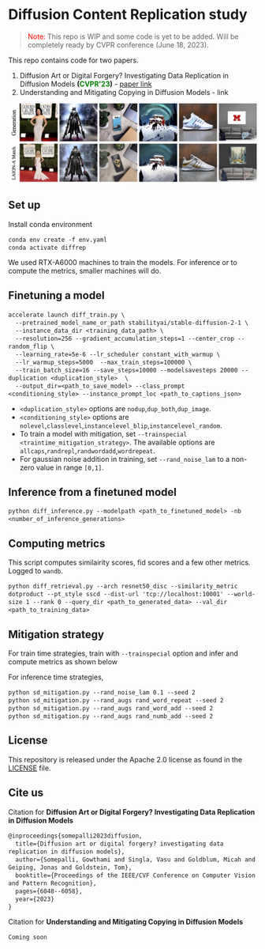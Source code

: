 # Diffusion Content Replication study

> <font color="red"> Note: </font> This repo is WIP and some code is yet to be added. Will be completely ready by CVPR conference (June 18, 2023).

This repo contains code for two papers.

1. Diffusion Art or Digital Forgery? Investigating Data Replication in Diffusion Models **(<font color="green">CVPR'23</font>)** - [paper link](https://openaccess.thecvf.com/content/CVPR2023/papers/Somepalli_Diffusion_Art_or_Digital_Forgery_Investigating_Data_Replication_in_Diffusion_CVPR_2023_paper.pdf)
2. Understanding and Mitigating Copying in Diffusion Models - link


![alt text](wide_teaser.jpg "Generations from Stable Diffusion v1.4 and corresponding matches from LAION-A 6+")


## Set up

Install conda environment

```
conda env create -f env.yaml
conda activate diffrep
```
We used RTX-A6000 machines to train the models. For inference or to compute the metrics, smaller machines will do.

## Finetuning a model

```
accelerate launch diff_train.py \
  --pretrained_model_name_or_path stabilityai/stable-diffusion-2-1 \
  --instance_data_dir <training_data_path> \
  --resolution=256 --gradient_accumulation_steps=1 --center_crop --random_flip \
  --learning_rate=5e-6 --lr_scheduler constant_with_warmup \
  --lr_warmup_steps=5000  --max_train_steps=100000 \
  --train_batch_size=16 --save_steps=10000 --modelsavesteps 20000 --duplication <duplication_style>  \
  --output_dir=<path_to_save_model> --class_prompt <conditioning_style> --instance_prompt_loc <path_to_captions_json>

```

- `<duplication_style>` options are `nodup`,`dup_both`,`dup_image`.
- `<conditioning_style>` options are `nolevel`,`classlevel`,`instancelevel_blip`,`instancelevel_random`.
-  To train a model with mitigation, set `--trainspecial <traintime_mitigation_strategy>`. The available options are `allcaps`,`randrepl`,`randwordadd`,`wordrepeat`. 
- For gaussian noise addition in training, set `--rand_noise_lam` to a non-zero value in range `[0,1]`.


## Inference from a finetuned model

```
python diff_inference.py --modelpath <path_to_finetuned_model> -nb <number_of_inference_generations>
```

## Computing metrics

This script computes similairity scores, fid scores and a few other metrics. Logged to `wandb`.

```
python diff_retrieval.py --arch resnet50_disc --similarity_metric dotproduct --pt_style sscd --dist-url 'tcp://localhost:10001' --world-size 1 --rank 0 --query_dir <path_to_generated_data> --val_dir <path_to_training_data>

```

## Mitigation strategy

For train time strategies, train with `--trainspecial` option and infer and compute metrics as shown below

For inference time strategies, 

```
python sd_mitigation.py --rand_noise_lam 0.1 --seed 2
python sd_mitigation.py --rand_augs rand_word_repeat --seed 2
python sd_mitigation.py --rand_augs rand_word_add --seed 2
python sd_mitigation.py --rand_augs rand_numb_add --seed 2
```

## License
This repository is released under the Apache 2.0 license as found in the [LICENSE](LICENSE) file.

## Cite us

Citation for **Diffusion Art or Digital Forgery? Investigating Data Replication in Diffusion Models**
```
@inproceedings{somepalli2023diffusion,
  title={Diffusion art or digital forgery? investigating data replication in diffusion models},
  author={Somepalli, Gowthami and Singla, Vasu and Goldblum, Micah and Geiping, Jonas and Goldstein, Tom},
  booktitle={Proceedings of the IEEE/CVF Conference on Computer Vision and Pattern Recognition},
  pages={6048--6058},
  year={2023}
}
```

Citation for **Understanding and Mitigating Copying in Diffusion Models**
```
Coming soon
```
